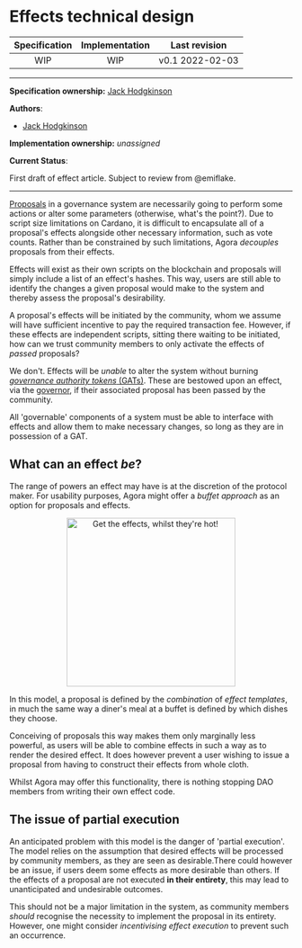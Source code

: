 # Effects technical design

| Specification | Implementation    | Last revision |
|:-----------:|:--------------:|:-------------:|
| WIP         |  WIP           | v0.1 2022-02-03 |

---

**Specification ownership:** [Jack Hodgkinson]

**Authors**:

-   [Jack Hodgkinson]

**Implementation ownership:** _unassigned_

[Jack Hodgkinson]: https://github.com/jhodgdev

**Current Status**:

First draft of effect article. Subject to review from @emiflake.

---

[Proposals](proposals.md) in a governance system are necessarily going to perform some actions or alter some parameters (otherwise, what's the point?). Due to script size limitations on Cardano, it is difficult to encapsulate all of a proposal's effects alongside other necessary information, such as vote counts. Rather than be constrained by such limitations, Agora _decouples_ proposals from their effects.

Effects will exist as their own scripts on the blockchain and proposals will simply include a list of an effect's hashes. This way, users are still able to identify the changes a given proposal would make to the system and thereby assess the proposal's desirability.

A proposal's effects will be initiated by the community, whom we assume will have sufficient incentive to pay the required transaction fee. However, if these effects are independent scripts, sitting there waiting to be initiated, how can we trust community members to only activate the effects of _passed_ proposals?

We don't. Effects will be _unable_ to alter the system without burning [_governance authority tokens_ (GATs)](authority-tokens.md). These are bestowed upon an effect, via the [governor](governor.md), if their associated proposal has been passed by the community.

All 'governable' components of a system must be able to interface with effects and allow them to make necessary changes, so long as they are in possession of a GAT.

## What can an effect _be_?

The range of powers an effect may have is at the discretion of the protocol maker. For usability purposes, Agora might  offer a _buffet approach_ as an option for proposals and effects.

<p align="center">
  <img height=300 src="https://images.unsplash.com/photo-1583338917496-7ea264c374ce?ixlib=rb-1.2.1&ixid=MnwxMjA3fDB8MHxwaG90by1wYWdlfHx8fGVufDB8fHx8&auto=format&fit=crop&w=1740&q=80" alt="Get the effects, whilst they're hot!"/> 
</p>

In this model, a proposal is defined by the _combination_ of _effect templates_, in much the same way a diner's meal at a buffet is defined by which dishes they choose.

Conceiving of proposals this way makes them only marginally less powerful, as users will be able to combine effects in such a way as to render the desired effect. It does however prevent a user wishing to issue a proposal from having to construct their effects from whole cloth.

Whilst Agora may offer this functionality, there is nothing stopping DAO members from writing their own effect code.

## The issue of partial execution

An anticipated problem with this model is the danger of 'partial execution'. The model relies on the assumption that desired effects will be processed by community members, as they are seen as desirable.There could however be an issue, if users deem some effects as more desirable than others. If the effects of a proposal are not executed **in their entirety**, this may lead to unanticipated and undesirable outcomes.

This should not be a major limitation in the system, as community members _should_ recognise the necessity to implement the proposal in its entirety. However, one might consider _incentivising effect execution_ to prevent such an occurrence.
